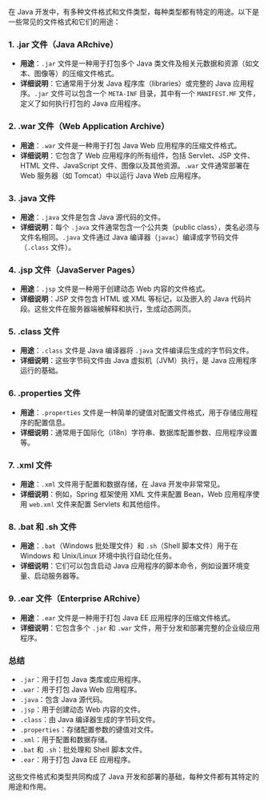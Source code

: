 在 Java 开发中，有多种文件格式和文件类型，每种类型都有特定的用途。以下是一些常见的文件格式和它们的用途：

### 1. .jar 文件（Java ARchive）

- **用途**：`.jar` 文件是一种用于打包多个 Java 类文件及相关元数据和资源（如文本、图像等）的压缩文件格式。
- **详细说明**：它通常用于分发 Java 程序库（libraries）或完整的 Java 应用程序。`.jar` 文件可以包含一个 `META-INF` 目录，其中有一个 `MANIFEST.MF` 文件，定义了如何执行打包的 Java 应用程序。

### 2. .war 文件（Web Application Archive）

- **用途**：`.war` 文件是一种用于打包 Java Web 应用程序的压缩文件格式。
- **详细说明**：它包含了 Web 应用程序的所有组件，包括 Servlet、JSP 文件、HTML 文件、JavaScript 文件、图像以及其他资源。`.war` 文件通常部署在 Web 服务器（如 Tomcat）中以运行 Java Web 应用程序。

### 3. .java 文件

- **用途**：`.java` 文件是包含 Java 源代码的文件。
- **详细说明**：每个 `.java` 文件通常包含一个公共类（public class），类名必须与文件名相同。`.java` 文件通过 Java 编译器（`javac`）编译成字节码文件（`.class` 文件）。

### 4. .jsp 文件（JavaServer Pages）

- **用途**：`.jsp` 文件是一种用于创建动态 Web 内容的文件格式。
- **详细说明**：JSP 文件包含 HTML 或 XML 等标记，以及嵌入的 Java 代码片段。这些文件在服务器端被解释和执行，生成动态网页。

### 5. .class 文件

- **用途**：`.class` 文件是 Java 编译器将 `.java` 文件编译后生成的字节码文件。
- **详细说明**：这些字节码文件由 Java 虚拟机（JVM）执行，是 Java 应用程序运行的基础。

### 6. .properties 文件

- **用途**：`.properties` 文件是一种简单的键值对配置文件格式，用于存储应用程序的配置信息。
- **详细说明**：通常用于国际化（i18n）字符串、数据库配置参数、应用程序设置等。

### 7. .xml 文件

- **用途**：`.xml` 文件用于配置和数据存储，在 Java 开发中非常常见。
- **详细说明**：例如，Spring 框架使用 XML 文件来配置 Bean，Web 应用程序使用 `web.xml` 文件来配置 Servlets 和其他组件。

### 8. .bat 和 .sh 文件

- **用途**：`.bat`（Windows 批处理文件）和 `.sh`（Shell 脚本文件）用于在 Windows 和 Unix/Linux 环境中执行自动化任务。
- **详细说明**：它们可以包含启动 Java 应用程序的脚本命令，例如设置环境变量、启动服务器等。

### 9. .ear 文件（Enterprise ARchive）

- **用途**：`.ear` 文件是一种用于打包 Java EE 应用程序的压缩文件格式。
- **详细说明**：它包含多个 `.jar` 和 `.war` 文件，用于分发和部署完整的企业级应用程序。

### 总结

- `.jar`：用于打包 Java 类库或应用程序。
- `.war`：用于打包 Java Web 应用程序。
- `.java`：包含 Java 源代码。
- `.jsp`：用于创建动态 Web 内容的文件。
- `.class`：由 Java 编译器生成的字节码文件。
- `.properties`：存储配置参数的键值对文件。
- `.xml`：用于配置和数据存储。
- `.bat` 和 `.sh`：批处理和 Shell 脚本文件。
- `.ear`：用于打包 Java EE 应用程序。

这些文件格式和类型共同构成了 Java 开发和部署的基础，每种文件都有其特定的用途和作用。